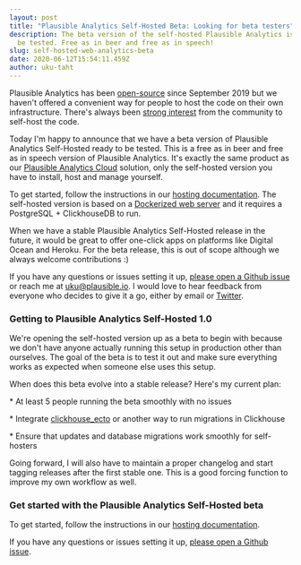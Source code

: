 ```yaml
---
layout: post
title: "Plausible Analytics Self-Hosted Beta: Looking for beta testers"
description: The beta version of the self-hosted Plausible Analytics is ready to
  be tested. Free as in beer and free as in speech!
slug: self-hosted-web-analytics-beta
date: 2020-06-12T15:54:11.459Z
author: uku-taht
---
```

Plausible Analytics has been [open-source](https://plausible.io/open-source-website-analytics) since September 2019 but we haven't offered a convenient way for people to host the code on their own infrastructure. There's always been [strong interest](https://github.com/plausible/analytics/issues/26) from the community to self-host the code.

Today I'm happy to announce that we have a beta version of Plausible Analytics Self-Hosted ready to be tested. This is a free as in beer and free as in speech version of Plausible Analytics. It's exactly the same product as our [Plausible Analytics Cloud](https://plausible.io) solution, only the self-hosted version you have to install, host and manage yourself. 

To get started, follow the instructions in our [hosting documentation](https://github.com/plausible/analytics/blob/master/HOSTING.md). The self-hosted version is based on a [Dockerized web server](https://hub.docker.com/r/plausible/analytics) and it requires a PostgreSQL + ClickhouseDB to run.

When we have a stable Plausible Analytics Self-Hosted release in the future, it would be great to offer one-click apps on platforms like Digital Ocean and Heroku. For the beta release, this is out of scope although we always welcome contributions :)

If you have any questions or issues setting it up, [please open a Github issue](https://github.com/plausible/analytics) or reach me at uku@plausible.io. I would love to hear feedback from everyone who decides to give it a go, either by email or [Twitter](https://twitter.com/plausiblehq).

### Getting to Plausible Analytics Self-Hosted 1.0

We're opening the self-hosted version up as a beta to begin with because we don't have anyone actually running this setup in production other than ourselves. The goal of the beta is to test it out and make sure everything works as expected when someone else uses this setup.

When does this beta evolve into a stable release? Here's my current plan:

\* At least 5 people running the beta smoothly with no issues

\* Integrate [clickhouse_ecto](https://github.com/appodeal/clickhouse_ecto) or another way to run migrations in Clickhouse

\* Ensure that updates and database migrations work smoothly for self-hosters

Going forward, I will also have to maintain a proper changelog and start tagging releases after the first stable one. This is a good forcing function to improve my own workflow as well.

### Get started with the Plausible Analytics Self-Hosted beta

To get started, follow the instructions in our [hosting documentation](https://github.com/plausible/analytics/blob/master/HOSTING.md).

If you have any questions or issues setting it up, [please open a Github issue](https://github.com/plausible/analytics).